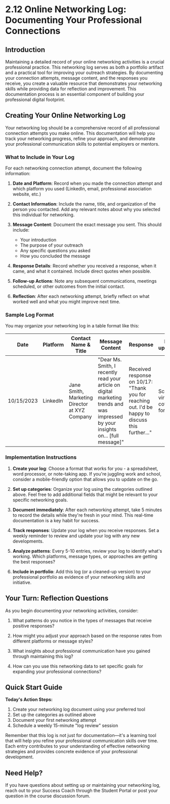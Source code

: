 # 2.12 Online Networking Log: Documenting Your Professional Connections

## Introduction

Maintaining a detailed record of your online networking activities is a crucial professional practice. This networking log serves as both a portfolio artifact and a practical tool for improving your outreach strategies. By documenting your connection attempts, message content, and the responses you receive, you create a valuable resource that demonstrates your networking skills while providing data for reflection and improvement. This documentation process is an essential component of building your professional digital footprint.

## Creating Your Online Networking Log

Your networking log should be a comprehensive record of all professional connection attempts you make online. This documentation will help you track your networking progress, refine your approach, and demonstrate your professional communication skills to potential employers or mentors.

### What to Include in Your Log

For each networking connection attempt, document the following information:

1. **Date and Platform**: Record when you made the connection attempt and which platform you used (LinkedIn, email, professional association website, etc.)

2. **Contact Information**: Include the name, title, and organization of the person you contacted. Add any relevant notes about why you selected this individual for networking.

3. **Message Content**: Document the exact message you sent. This should include:
   - Your introduction
   - The purpose of your outreach
   - Any specific questions you asked
   - How you concluded the message

4. **Response Details**: Record whether you received a response, when it came, and what it contained. Include direct quotes when possible.

5. **Follow-up Actions**: Note any subsequent communications, meetings scheduled, or other outcomes from the initial contact.

6. **Reflection**: After each networking attempt, briefly reflect on what worked well and what you might improve next time.

### Sample Log Format

You may organize your networking log in a table format like this:

| Date | Platform | Contact Name & Title | Message Content | Response | Follow-up/Outcome | Reflection |
|------|----------|----------------------|-----------------|----------|-------------------|------------|
| 10/15/2023 | LinkedIn | Jane Smith, Marketing Director at XYZ Company | "Dear Ms. Smith, I recently read your article on digital marketing trends and was impressed by your insights on... [full message]" | Received response on 10/17: "Thank you for reaching out. I'd be happy to discuss this further..." | Scheduled virtual coffee chat for 10/25 | My specific reference to her article seemed to make a positive impression. Next time I'll include a more specific question. |

### Implementation Instructions

1. **Create your log**: Choose a format that works for you - a spreadsheet, word processor, or note-taking app. If you're juggling work and school, consider a mobile-friendly option that allows you to update on the go.

2. **Set up categories**: Organize your log using the categories outlined above. Feel free to add additional fields that might be relevant to your specific networking goals.

3. **Document immediately**: After each networking attempt, take 5 minutes to record the details while they're fresh in your mind. This real-time documentation is a key habit for success.

4. **Track responses**: Update your log when you receive responses. Set a weekly reminder to review and update your log with any new developments.

5. **Analyze patterns**: Every 5-10 entries, review your log to identify what's working. Which platforms, message types, or approaches are getting the best responses?

6. **Include in portfolio**: Add this log (or a cleaned-up version) to your professional portfolio as evidence of your networking skills and initiative.

## Your Turn: Reflection Questions

As you begin documenting your networking activities, consider:

1. What patterns do you notice in the types of messages that receive positive responses?

2. How might you adjust your approach based on the response rates from different platforms or message styles?

3. What insights about professional communication have you gained through maintaining this log?

4. How can you use this networking data to set specific goals for expanding your professional connections?

## Quick Start Guide

**Today's Action Steps:**
1. Create your networking log document using your preferred tool
2. Set up the categories as outlined above
3. Document your first networking attempt
4. Schedule a weekly 15-minute "log review" session

Remember that this log is not just for documentation—it's a learning tool that will help you refine your professional communication skills over time. Each entry contributes to your understanding of effective networking strategies and provides concrete evidence of your professional development.

## Need Help?

If you have questions about setting up or maintaining your networking log, reach out to your Success Coach through the Student Portal or post your question in the course discussion forum.
